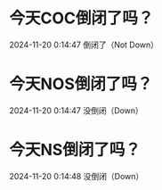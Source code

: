 # 今天COC倒闭了吗？

2024-11-20 0:14:47 倒闭了（Not Down）

# 今天NOS倒闭了吗？

2024-11-20 0:14:47 没倒闭（Down）

# 今天NS倒闭了吗？

2024-11-20 0:14:48 没倒闭（Down）

